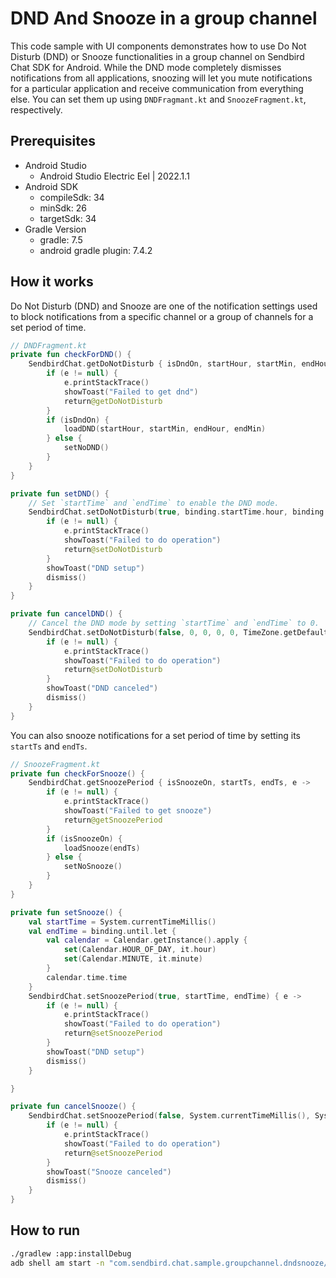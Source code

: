 # DND And Snooze in a group channel

This code sample with UI components demonstrates how to use Do Not Disturb (DND) or Snooze functionalities in a group channel on Sendbird Chat SDK for Android. While the DND mode completely dismisses notifications from all applications, snoozing will let you mute notifications for a particular application and receive communication from everything else. You can set them up using `DNDFragmant.kt` and `SnoozeFragment.kt`, respectively.

## Prerequisites

+ Android Studio
  + Android Studio Electric Eel | 2022.1.1
+ Android SDK
    + compileSdk: 34
    + minSdk: 26
    + targetSdk: 34
+ Gradle Version
    + gradle: 7.5
    + android gradle plugin: 7.4.2

## How it works

Do Not Disturb (DND) and Snooze are one of the notification settings used to block notifications from a specific channel or a group of channels for a set period of time. 

``` kotlin
// DNDFragment.kt
private fun checkForDND() {
    SendbirdChat.getDoNotDisturb { isDndOn, startHour, startMin, endHour, endMin, timezone, e ->
        if (e != null) {
            e.printStackTrace()
            showToast("Failed to get dnd")
            return@getDoNotDisturb
        }
        if (isDndOn) {
            loadDND(startHour, startMin, endHour, endMin)
        } else {
            setNoDND()
        }
    }
}

private fun setDND() {
    // Set `startTime` and `endTime` to enable the DND mode.
    SendbirdChat.setDoNotDisturb(true, binding.startTime.hour, binding.startTime.minute, binding.endTime.hour, binding.endTime.minute, TimeZone.getDefault().id) { e ->
        if (e != null) {
            e.printStackTrace()
            showToast("Failed to do operation")
            return@setDoNotDisturb
        }
        showToast("DND setup")
        dismiss()
    }
}

private fun cancelDND() {
    // Cancel the DND mode by setting `startTime` and `endTime` to 0.
    SendbirdChat.setDoNotDisturb(false, 0, 0, 0, 0, TimeZone.getDefault().id) { e ->
        if (e != null) {
            e.printStackTrace()
            showToast("Failed to do operation")
            return@setDoNotDisturb
        }
        showToast("DND canceled")
        dismiss()
    }
}
```

You can also snooze notifications for a set period of time by setting its `startTs` and `endTs`.

``` kotlin
// SnoozeFragment.kt
private fun checkForSnooze() {
    SendbirdChat.getSnoozePeriod { isSnoozeOn, startTs, endTs, e ->
        if (e != null) {
            e.printStackTrace()
            showToast("Failed to get snooze")
            return@getSnoozePeriod
        }
        if (isSnoozeOn) {
            loadSnooze(endTs)
        } else {
            setNoSnooze()
        }
    }
}

private fun setSnooze() {
    val startTime = System.currentTimeMillis()
    val endTime = binding.until.let {
        val calendar = Calendar.getInstance().apply {
            set(Calendar.HOUR_OF_DAY, it.hour)
            set(Calendar.MINUTE, it.minute)
        }
        calendar.time.time
    }
    SendbirdChat.setSnoozePeriod(true, startTime, endTime) { e ->
        if (e != null) {
            e.printStackTrace()
            showToast("Failed to do operation")
            return@setSnoozePeriod
        }
        showToast("DND setup")
        dismiss()
    }

}

private fun cancelSnooze() {
    SendbirdChat.setSnoozePeriod(false, System.currentTimeMillis(), System.currentTimeMillis() + 100) { e ->
        if (e != null) {
            e.printStackTrace()
            showToast("Failed to do operation")
            return@setSnoozePeriod
        }
        showToast("Snooze canceled")
        dismiss()
    }
}
```

## How to run
``` bash
./gradlew :app:installDebug
adb shell am start -n "com.sendbird.chat.sample.groupchannel.dndsnooze/com.sendbird.chat.sample.groupchannel.dndsnooze.base.SplashActivity" -a android.intent.action.MAIN -c android.intent.category.LAUNCHER --splashscreen-show-icon
```
